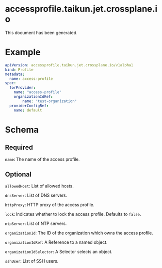 
accessprofile.taikun.jet.crossplane.io
======================================


This document has been generated.
  

# Example


```yaml
apiVersion: accessprofile.taikun.jet.crossplane.io/v1alpha1
kind: Profile
metadata:
  name: access-profile
spec:
  forProvider:
    name: "access-profile"
    organizationIdRef:
        name: "test-organization"
  providerConfigRef:
    name: default

```  

# Schema
  

## Required
  
`name`: The name of the access profile.
  

## Optional
  
`allowedHost`: List of allowed hosts.
  
`dnsServer`: List of DNS servers.
  
`httpProxy`: HTTP proxy of the access profile.
  
`lock`: Indicates whether to lock the access profile. Defaults to `false`.
  
`ntpServer`: List of NTP servers.
  
`organizationId`: The ID of the organization which owns the access profile.
  
`organizationIdRef`: A Reference to a named object.
  
`organizationIdSelector`: A Selector selects an object.
  
`sshUser`: List of SSH users.
  
